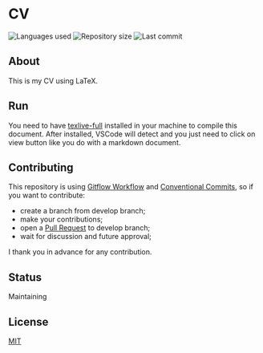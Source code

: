 # CV

![Languages used](https://img.shields.io/github/languages/count/isadfrn/cv?style=flat-square)
![Repository size](https://img.shields.io/github/repo-size/isadfrn/cv?style=flat-square)
![Last commit](https://img.shields.io/github/last-commit/isadfrn/cv?style=flat-square)

## About

This is my CV using LaTeX.

## Run

You need to have [texlive-full](https://www.tug.org/texlive/quickinstall.html) installed in your machine to compile this document. After installed, VSCode will detect and you just need to click on view button like you do with a markdown document.

## Contributing

This repository is using [Gitflow Workflow](https://www.atlassian.com/git/tutorials/comparing-workflows/gitflow-workflow) and [Conventional Commits](https://www.conventionalcommits.org/en/v1.0.0/), so if you want to contribute:

- create a branch from develop branch;
- make your contributions;
- open a [Pull Request](https://docs.github.com/en/pull-requests/collaborating-with-pull-requests/proposing-changes-to-your-work-with-pull-requests/creating-a-pull-request) to develop branch;
- wait for discussion and future approval;

I thank you in advance for any contribution.

## Status

Maintaining

## License

[MIT](./LICENSE)
